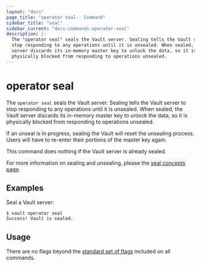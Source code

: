 ```yaml
---
layout: "docs"
page_title: "operator seal - Command"
sidebar_title: "seal"
sidebar_current: "docs-commands-operator-seal"
description: |-
  The "operator seal" seals the Vault server. Sealing tells the Vault server to
  stop responding to any operations until it is unsealed. When sealed, the Vault
  server discards its in-memory master key to unlock the data, so it is
  physically blocked from responding to operations unsealed.
---
```


# operator seal

The `operator seal` seals the Vault server. Sealing tells the Vault server to
stop responding to any operations until it is unsealed. When sealed, the Vault
server discards its in-memory master key to unlock the data, so it is physically
blocked from responding to operations unsealed.

If an unseal is in progress, sealing the Vault will reset the unsealing process.
Users will have to re-enter their portions of the master key again.

This command does nothing if the Vault server is already sealed.

For more information on sealing and unsealing, please the [seal concepts
page](/docs/concepts/seal.html).

## Examples

Seal a Vault server:

```text
$ vault operator seal
Success! Vault is sealed.
```

## Usage

There are no flags beyond the [standard set of flags](/docs/commands/index.html)
included on all commands.
